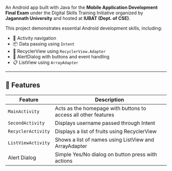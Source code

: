 An Android app built with Java for the **Mobile Application Development Final Exam** under the Digital Skills Training Initiative organized by **Jagannath University** and hosted at **IUBAT (Dept. of CSE)**.

This project demonstrates essential Android development skills, including:

- 🔁 Activity navigation
- 📦 Data passing using `Intent`
- 📄 RecyclerView using `RecyclerView.Adapter`
- 🛑 AlertDialog with buttons and event handling
- 📋 ListView using `ArrayAdapter`

---

## 📱 Features

| Feature                          | Description                                                                 |
|----------------------------------|-----------------------------------------------------------------------------|
| `MainActivity`                   | Acts as the homepage with buttons to access all other features             |
| `SecondActivity`                 | Displays username passed through Intent                                    |
| `RecyclerActivity`              | Displays a list of fruits using RecyclerView                               |
| `ListViewActivity`              | Shows a list of names using ListView and ArrayAdapter                      |
| Alert Dialog                    | Simple Yes/No dialog on button press with actions                          |
